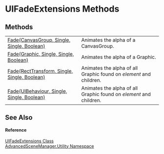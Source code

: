 # UIFadeExtensions Methods




## Methods
<table>
<tr>
<td><a href="M_AdvancedSceneManager_Utility_UIFadeExtensions_Fade">Fade(CanvasGroup, Single, Single, Boolean)</a></td>
<td>Animates the alpha of a CanvasGroup.</td></tr>
<tr>
<td><a href="M_AdvancedSceneManager_Utility_UIFadeExtensions_Fade_3">Fade(Graphic, Single, Single, Boolean)</a></td>
<td>Animates the alpha of a Graphic.</td></tr>
<tr>
<td><a href="M_AdvancedSceneManager_Utility_UIFadeExtensions_Fade_2">Fade(RectTransform, Single, Single, Boolean)</a></td>
<td>Animates the alpha of all Graphic found on <em>element</em> and children.</td></tr>
<tr>
<td><a href="M_AdvancedSceneManager_Utility_UIFadeExtensions_Fade_1">Fade(UIBehaviour, Single, Single, Boolean)</a></td>
<td>Animates the alpha of all Graphic found on <em>element</em> and children.</td></tr>
</table>

## See Also


#### Reference
<a href="T_AdvancedSceneManager_Utility_UIFadeExtensions">UIFadeExtensions Class</a>  
<a href="N_AdvancedSceneManager_Utility">AdvancedSceneManager.Utility Namespace</a>  
